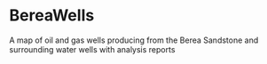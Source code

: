 # BereaWells
A map of oil and gas wells producing from the Berea Sandstone and surrounding water wells with analysis reports
